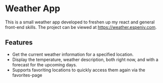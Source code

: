 # Weather App

This is a small weather app developed to freshen up my react and general front-end skills.
The project can be viewed at <https://weather.espeniv.com>.



## Features

- Get the current weather information for a specified location.
- Display the temperature, weather description, both right now, and with a forecast for the upcoming days.
- Supports favoriting locations to quickly access them again via the favorites-page
